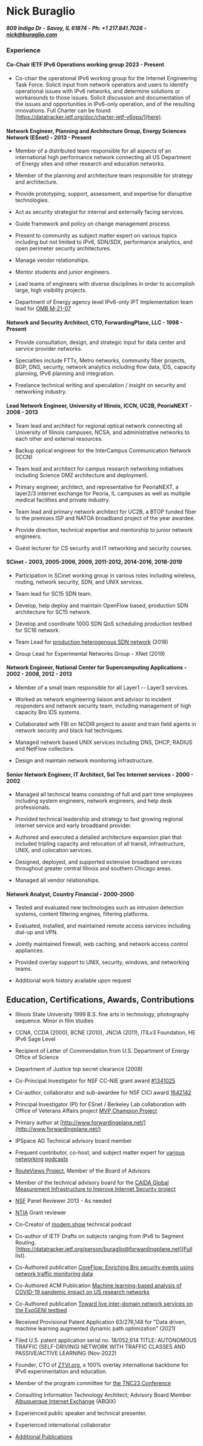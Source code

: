 # Nick Buraglio
***809 Indigo Dr -***
***Savoy, IL 61874 -***
***Ph: +1 217.841.7026 -***
***[nick@buraglio.com](mailto:nick@buraglio.com)***

### Experience

#### Co-Chair IETF IPv6 Operations working group 2023 - Present

- Co-chair the operational IPv6 working group for the Internet Engineering Task Force. Solicit input from network operators and users to identify operational issues with IPv6 networks, and determine solutions or workarounds to those issues. Solicit discussion and documentation of the issues and opportunities in IPv6-only operation, and of the resulting innovations. Full Charter can be found [https://datatracker.ietf.org/doc/charter-ietf-v6ops/](here).

#### Network Engineer, Planning and Architecture Group, Energy Sciences Network (ESnet) - 2013 - Present

- Member of a distributed team responsible for all aspects of an
international high performance network connecting all US Department of
Energy sites and other research and education networks.

- Member of the planning and architecture team responsible for strategy
and architecture.

- Provide prototyping, support, assessment, and expertise for disruptive
technologies.

- Act as security strategist for internal and externally facing services.

- Guide framework and policy on change management process.

- Present to community as subject matter expert on various topics
including but not limited to IPv6, SDN/SDX, performance analytics, and
open perimeter security architectures.

- Manage vendor relationships.

- Mentor students and junior engineers.

- Lead teams of engineers with diverse disciplines in order to accomplish large, high visibility projects.

- Department of Energy agency level IPv6-only IPT Implementation team lead for [OMB M-21-07](https://www.whitehouse.gov/wp-content/uploads/2020/11/M-21-07.pdf)

#### Network and Security Architect, CTO, ForwardingPlane, LLC - 1998 - Present

- Provide consultation, design, and strategic input for data center and
service provider networks.

- Specialties include FTTx, Metro networks, community fiber projects, BGP,
DNS, security, network analytics including flow data, IDS, capacity
planning, IPv6 planning and integration.

- Freelance technical writing and speculation / insight on security and
networking industry.

#### Lead Network Engineer, University of Illinois, ICCN, UC2B, PeoriaNEXT - 2008 - 2013

- Team lead and architect for regional optical network connecting all
University of Illinois campuses, NCSA, and administrative networks to
each other and external resources.

- Backup optical engineer for the InterCampus Communication Network (ICCN)

- Team lead and architect for campus research networking initiatives
including Science DMZ architecture and deployment.

- Primary engineer, architect, and representative for PeoriaNEXT, a
layer2/3 internet exchange for Peoria, IL campuses as well as multiple medical
facilities and private industry.

- Team lead and primary network architect for UC2B, a BTOP
funded fiber to the premises ISP and NATOA broadband project of the year
awardee.

- Provide direction, technical expertise and mentorship to junior network
engineers.

- Guest lecturer for CS security and IT networking and security courses.

#### SCinet - 2003, 2005-2006, 2009, 2011-2012, 2014-2016, 2018-2019

- Participation in SCinet working group in various roles including
wireless, routing, network security, SDN, and UNIX services.

- Team lead for SC15 SDN team.

- Develop, help deploy and maintain OpenFlow based, production SDN architecture for SC15 network.

- Develop and coordinate 100G SDN QoS scheduling production testbed for
SC16 network.

- Team Lead for [production heterogenous SDN
network](https://noviflow.com/sc18/) (2018)

- Group Lead for Experimental Networks Group - XNet (2019)

#### Network Engineer, National Center for Supercomputing Applications - 2002 - 2008, 2012 - 2013

- Member of a small team responsible for all Layer1 -- Layer3 services.

- Worked as network engineering liaison and advisor to incident responders
and network security team, including management of high capacity Bro IDS
systems.

- Collaborated with FBI on NCDIR project to assist and train field agents
in network security and black hat techniques.

- Managed network based UNIX services including DNS, DHCP, RADIUS and
NetFlow collectors.

- Design and maintain network monitoring infrastructure.

#### Senior Network Engineer, IT Architect, Sol Tec Internet services - 2000 - 2002

- Managed all technical teams consisting of full and part time employees
including system engineers, network engineers, and help desk
professionals.

- Provided technical leadership and strategy to fast growing regional
internet service and early broadband provider.

- Authored and executed a detailed architecture expansion plan that
included tripling capacity and relocation of all transit,
infrastructure, UNIX, and colocation services.

- Designed, deployed, and supported extensive broadband services
throughout greater central Illinois and southern Chicago areas.

- Managed all vendor relationships.

#### Network Analyst, Country Financial - 2000-2000

- Tested and evaluated new technologies such as intrusion detection
systems, content filtering engines, filtering platforms.

- Evaluated, installed, and maintained remote access services including
dial-up and VPN.

- Jointly maintained firewall, web caching, and network access control
appliances.

- Provided overlay support to UNIX, security, windows, and networking
teams.

- Additional work history available upon request

## Education, Certifications, Awards, Contributions

-   Illinois State University 1999 B.S. fine arts in technology,
    photography sequence. Minor in film studies

-   CCNA, CCDA (2000), BCNE (2010), JNCIA (2011), ITILv3 Foundation, HE
    IPv6 Sage Level

-   Recipient of Letter of Commendation from U.S. Department of Energy
    Office of Science

-   Department of Justice top secret clearance (2008)

-   Co-Principal Investigator for NSF CC-NIE grant award
    [#1341025](http://www.nsf.gov/awardsearch/showAward?AWD_ID=1341025&HistoricalAwards=false)

-   Co-author, collaborator and sub-awardee for NSF CICI award
    [1642142](https://nsf.gov/awardsearch/showAward?AWD_ID=1642142)

-   Principal Investigator (PI) for ESnet / Berkeley Lab collaboration with
    Office of Veterans Affairs project [MVP Champion Project](https://www.energy.gov/articles/doe-and-va-team-improve-healthcare-veterans)

-   Primary author at
    [http://www.forwardingplane.net/](http://www.forwardingplane.net/)

-   IPSpace AG Technical advisory board member

-   Frequent contributor, co-host, and subject matter expert for [various](https://thenetworkcollective.com/?s=buraglio) [networking](https://www.ipspace.net/Podcast/Software_Gone_Wild/About) [podcasts](http://packetpushers.net/podcast/)

-   [RouteViews Project](http://www.routeviews.org/routeviews/), Member of the Board of Advisors

-   Member of the technical advisory board for the [CAIDA Global Measurement Infrastructure to Improve Internet Security project](https://www.caida.org/projects/gmi3s/)

-   [NSF](https://www.nsf.gov) Panel Reviewer 2013 - As needed

-   [NTIA](https://www.ntia.doc.gov) Grant reviewer

-   Co-Creator of [modem.show](https://wwww.modem.show) technical podcast

-   Co-author of IETF Drafts on subjects ranging from IPv6 to Segment Routing. [https://datatracker.ietf.org/person/buraglio@forwardingplane.net](Full list).
    
-   Co-Authored publication [CoreFlow: Enriching Bro security events using network traffic monitoring data](http://delaat.net/pubs/2017-j-2.pdf)

-   Co-Authored ACM Publication [Machine learning-based analysis of COVID-19 pandemic impact on US research networks](https://dl.acm.org/doi/10.1145/3503954.3503958)

-   Co-Authored publication [Toward live inter-domain network services on the ExoGENI testbed](https://ieeexplore.ieee.org/abstract/document/8407026)

-   Received Provisional Patent Application 63/276,148 for "Data driven, machine learning augmented dynamic path optimization" (2021) 

-   Filed U.S. patent application serial no. 18/052,614 TITLE: AUTONOMOUS TRAFFIC (SELF-DRIVING) NETWORK WITH TRAFFIC CLASSES AND PASSIVE/ACTIVE LEARNING (Nov-2022)

-   Founder, CTO of [ZTVI.org](https://www.ztvi.org/about/), a 100% overlay international backbone for IPv6 experimentation and education.

-   Member of the program committee for [the TNC23 Conference](https://tnc23.geant.org)

-   Consulting Information Technology Architect; Advisory Board Member
    [Albuquerque Internet Exchange](https://www.abqix.net) (ABQIX)

-   Experienced public speaker and technical presenter.

-   Experienced international collaborator

-  [Additional Publications](https://scholar.google.com/scholar?scilib=1&scioq=buraglio&hl=en&as_sdt=0,14)
